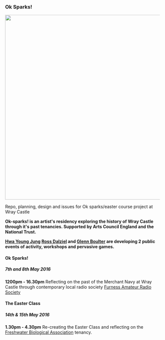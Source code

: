 ### Ok Sparks!

<img src="http://slyrabbit.net/wp-content/uploads/2015/10/LLcover-360x360.jpg" width="600">

Repo, planning, design and issues for Ok sparks/easter course project at Wray Castle

**Ok-sparks! is an artist's residency exploring the history of Wray Castle through it's past tenancies. Supported by Arts Council England and the National Trust.** 

**[Hwa Young Jung](http://slyrabbit.net/) [Ross Dalziel](http://cheapjack.org.uk) and [Glenn Boulter](http://glennboulter.net/) are developing 2 public events of activity, workshops and pervasive games.**

#### Ok Sparks!
##### 7th and 8th May 2016
**1200pm - 16.30pm**
Reflecting on the past of the Merchant Navy at Wray Castle through contemporary local radio society [Furness Amateur Radio Society](http://www.fars.org.uk/)

#### The Easter Class
##### 14th & 15th May 2016
**1.30pm - 4.30pm**
Re-creating the Easter Class and reflecting on the [Freshwater Biological Association](http://www.fba.org.uk/) tenancy. 



